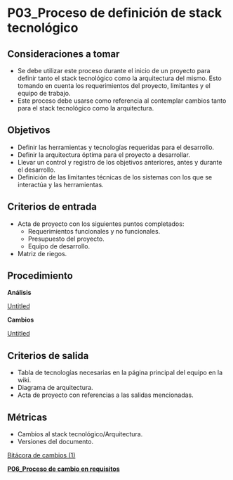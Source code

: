 # P03_Proceso de definición de stack tecnológico

## Consideraciones a tomar[](https://ace-software-development.github.io/Manual-de-Operaciones/docs/Procesos/P03_StackTecnol%C3%B3gico#consideraciones-a-tomar)

- Se debe utilizar este proceso durante el inicio de un proyecto para definir tanto el stack tecnológico como la arquitectura del mismo. Esto tomando en cuenta los requerimientos del proyecto, limitantes y el equipo de trabajo.
- Este proceso debe usarse como referencia al contemplar cambios tanto para el stack tecnológico como la arquitectura.

## Objetivos[](https://ace-software-development.github.io/Manual-de-Operaciones/docs/Procesos/P03_StackTecnol%C3%B3gico#objetivos)

- Definir las herramientas y tecnologías requeridas para el desarrollo.
- Definir la arquitectura óptima para el proyecto a desarrollar.
- Llevar un control y registro de los objetivos anteriores, antes y durante el desarrollo.
- Definición de las limitantes técnicas de los sistemas con los que se interactúa y las herramientas.

## Criterios de entrada[](https://ace-software-development.github.io/Manual-de-Operaciones/docs/Procesos/P03_StackTecnol%C3%B3gico#criterios-de-entrada)

- Acta de proyecto con los siguientes puntos completados:
    - Requerimientos funcionales y no funcionales.
    - Presupuesto del proyecto.
    - Equipo de desarrollo.
- Matriz de riegos.

## Procedimiento[](https://ace-software-development.github.io/Manual-de-Operaciones/docs/Procesos/P03_StackTecnol%C3%B3gico#procedimiento)

**Análisis**

[Untitled](P03_Proceso%20de%20definicio%CC%81n%20de%20stack%20tecnolo%CC%81gico%20643c9ce7587e4ff1915cc9642affe9cf/Untitled%20Database%20f44c07f2b4e74533851d4272beedbb2e.csv)

**Cambios**

[Untitled](P03_Proceso%20de%20definicio%CC%81n%20de%20stack%20tecnolo%CC%81gico%20643c9ce7587e4ff1915cc9642affe9cf/Untitled%20Database%207094fc04a93c41caa33b092c32be46ab.csv)

## Criterios de salida[](https://ace-software-development.github.io/Manual-de-Operaciones/docs/Procesos/P03_StackTecnol%C3%B3gico#criterios-de-salida)

- Tabla de tecnologías necesarias en la página principal del equipo en la wiki.
- Diagrama de arquitectura.
- Acta de proyecto con referencias a las salidas mencionadas.

## Métricas[](https://ace-software-development.github.io/Manual-de-Operaciones/docs/Procesos/P03_StackTecnol%C3%B3gico#m%C3%A9tricas)

- Cambios al stack tecnológico/Arquitectura.
- Versiones del documento.

[Bitácora de cambios (1)](P03_Proceso%20de%20definicio%CC%81n%20de%20stack%20tecnolo%CC%81gico%20643c9ce7587e4ff1915cc9642affe9cf/Bita%CC%81cora%20de%20cambios%20(1)%2039ac6e9931724fda94d0bccfe537a0a4.csv)

[**P06_Proceso de cambio en requisitos**](P03_Proceso%20de%20definicio%CC%81n%20de%20stack%20tecnolo%CC%81gico%20643c9ce7587e4ff1915cc9642affe9cf/P06_Proceso%20de%20cambio%20en%20requisitos%200becb449a14d4804881a6e09f2217530.md)